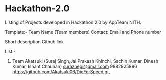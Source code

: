# Hackathon-2.0

Listing of Projects developed in Hackathon 2.0 by AppTeam NITH.

Template:-
Team Name 
(Team members)
Contact: Email and Phone number

Short description
Github link

List:-

1. Team Akatsuki 
(Suraj Singh,Jai Prakash Khinchi, Sachin Kumar, Dinesh Kumar, Ishant Chauhan)
suraznegi@gmail.com 
9882925886
https://github.com/Akatsuki06/DieForSpeed.git
